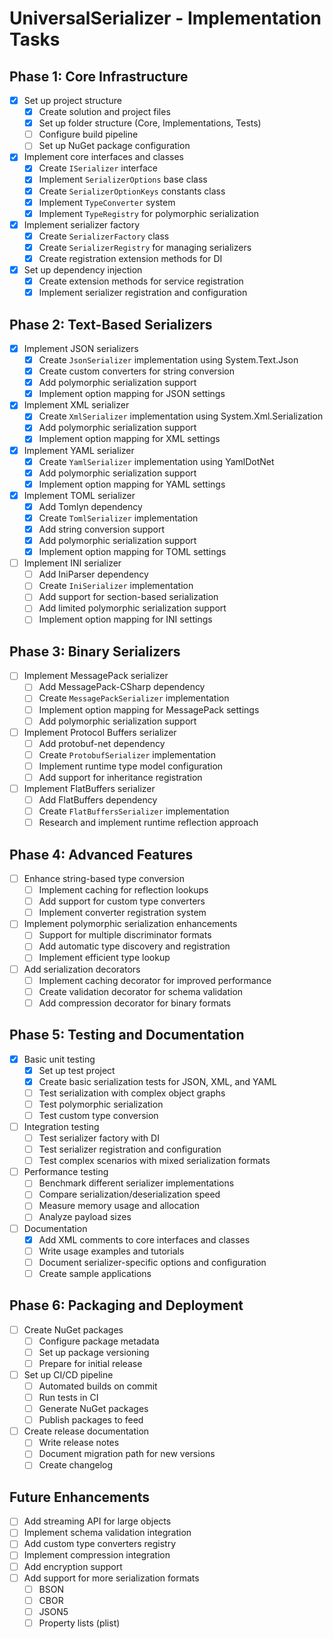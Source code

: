 # UniversalSerializer - Implementation Tasks

## Phase 1: Core Infrastructure

- [x] Set up project structure
  - [x] Create solution and project files
  - [x] Set up folder structure (Core, Implementations, Tests)
  - [ ] Configure build pipeline
  - [ ] Set up NuGet package configuration

- [x] Implement core interfaces and classes
  - [x] Create `ISerializer` interface
  - [x] Implement `SerializerOptions` base class
  - [x] Create `SerializerOptionKeys` constants class
  - [x] Implement `TypeConverter` system
  - [x] Implement `TypeRegistry` for polymorphic serialization

- [x] Implement serializer factory
  - [x] Create `SerializerFactory` class
  - [x] Create `SerializerRegistry` for managing serializers
  - [x] Create registration extension methods for DI

- [x] Set up dependency injection
  - [x] Create extension methods for service registration
  - [x] Implement serializer registration and configuration

## Phase 2: Text-Based Serializers

- [x] Implement JSON serializers
  - [x] Create `JsonSerializer` implementation using System.Text.Json
  - [x] Create custom converters for string conversion
  - [x] Add polymorphic serialization support
  - [x] Implement option mapping for JSON settings

- [x] Implement XML serializer
  - [x] Create `XmlSerializer` implementation using System.Xml.Serialization
  - [x] Add polymorphic serialization support
  - [x] Implement option mapping for XML settings

- [x] Implement YAML serializer
  - [x] Create `YamlSerializer` implementation using YamlDotNet
  - [x] Add polymorphic serialization support
  - [x] Implement option mapping for YAML settings

- [x] Implement TOML serializer
  - [x] Add Tomlyn dependency
  - [x] Create `TomlSerializer` implementation
  - [x] Add string conversion support
  - [x] Add polymorphic serialization support
  - [x] Implement option mapping for TOML settings

- [ ] Implement INI serializer
  - [ ] Add IniParser dependency
  - [ ] Create `IniSerializer` implementation
  - [ ] Add support for section-based serialization
  - [ ] Add limited polymorphic serialization support 
  - [ ] Implement option mapping for INI settings

## Phase 3: Binary Serializers

- [ ] Implement MessagePack serializer
  - [ ] Add MessagePack-CSharp dependency
  - [ ] Create `MessagePackSerializer` implementation
  - [ ] Implement option mapping for MessagePack settings
  - [ ] Add polymorphic serialization support

- [ ] Implement Protocol Buffers serializer
  - [ ] Add protobuf-net dependency
  - [ ] Create `ProtobufSerializer` implementation
  - [ ] Implement runtime type model configuration
  - [ ] Add support for inheritance registration

- [ ] Implement FlatBuffers serializer
  - [ ] Add FlatBuffers dependency
  - [ ] Create `FlatBuffersSerializer` implementation
  - [ ] Research and implement runtime reflection approach

## Phase 4: Advanced Features

- [ ] Enhance string-based type conversion
  - [ ] Implement caching for reflection lookups
  - [ ] Add support for custom type converters
  - [ ] Implement converter registration system

- [ ] Implement polymorphic serialization enhancements
  - [ ] Support for multiple discriminator formats
  - [ ] Add automatic type discovery and registration
  - [ ] Implement efficient type lookup

- [ ] Add serialization decorators
  - [ ] Implement caching decorator for improved performance
  - [ ] Create validation decorator for schema validation
  - [ ] Add compression decorator for binary formats

## Phase 5: Testing and Documentation

- [x] Basic unit testing
  - [x] Set up test project
  - [x] Create basic serialization tests for JSON, XML, and YAML
  - [ ] Test serialization with complex object graphs
  - [ ] Test polymorphic serialization
  - [ ] Test custom type conversion

- [ ] Integration testing
  - [ ] Test serializer factory with DI
  - [ ] Test serializer registration and configuration
  - [ ] Test complex scenarios with mixed serialization formats

- [ ] Performance testing
  - [ ] Benchmark different serializer implementations
  - [ ] Compare serialization/deserialization speed
  - [ ] Measure memory usage and allocation
  - [ ] Analyze payload sizes

- [ ] Documentation
  - [x] Add XML comments to core interfaces and classes
  - [ ] Write usage examples and tutorials
  - [ ] Document serializer-specific options and configuration
  - [ ] Create sample applications

## Phase 6: Packaging and Deployment

- [ ] Create NuGet packages
  - [ ] Configure package metadata
  - [ ] Set up package versioning
  - [ ] Prepare for initial release

- [ ] Set up CI/CD pipeline
  - [ ] Automated builds on commit
  - [ ] Run tests in CI
  - [ ] Generate NuGet packages
  - [ ] Publish packages to feed

- [ ] Create release documentation
  - [ ] Write release notes
  - [ ] Document migration path for new versions
  - [ ] Create changelog

## Future Enhancements

- [ ] Add streaming API for large objects
- [ ] Implement schema validation integration
- [ ] Add custom type converters registry
- [ ] Implement compression integration
- [ ] Add encryption support
- [ ] Add support for more serialization formats
  - [ ] BSON
  - [ ] CBOR
  - [ ] JSON5
  - [ ] Property lists (plist)
